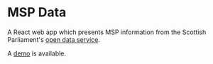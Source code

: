 MSP Data
======

A React web app which presents MSP information from the Scottish Parliament's [open data service](https://data.parliament.scot/#/home).

A [demo](msp-data.lsm.scot) is available.